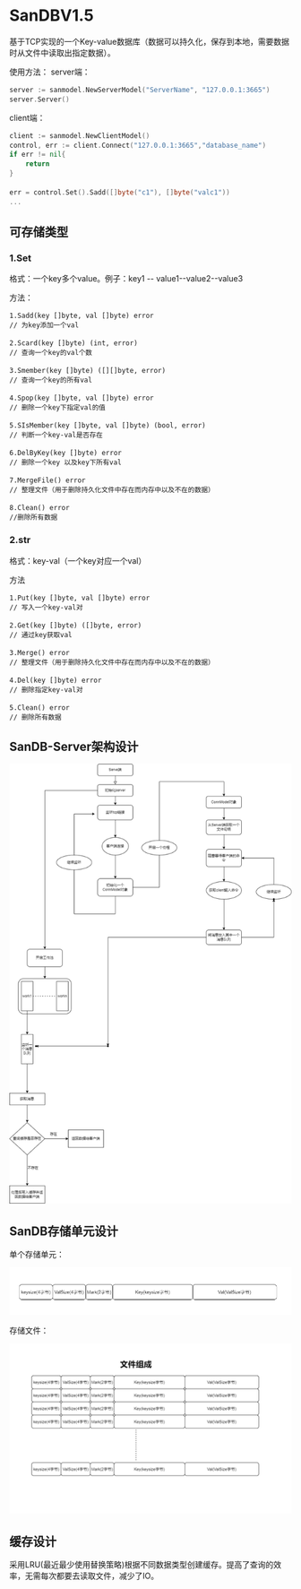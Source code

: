 # SanDBV1.5

基于TCP实现的一个Key-value数据库（数据可以持久化，保存到本地，需要数据时从文件中读取出指定数据）。

使用方法： 
server端：

```go
server := sanmodel.NewServerModel("ServerName", "127.0.0.1:3665")
server.Server()
```

client端：  

```go
client := sanmodel.NewClientModel()
control, err := client.Connect("127.0.0.1:3665","database_name")
if err != nil{
	return
}

err = control.Set().Sadd([]byte("c1"), []byte("valc1"))
...
```

## 可存储类型

### 1.Set

格式：一个key多个value。例子：key1 -- value1--value2--value3

 方法：

```
1.Sadd(key []byte, val []byte) error
// 为key添加一个val

2.Scard(key []byte) (int, error)
// 查询一个key的val个数

3.Smember(key []byte) ([][]byte, error)
// 查询一个key的所有val

4.Spop(key []byte, val []byte) error
// 删除一个key下指定val的值

5.SIsMember(key []byte, val []byte) (bool, error)
// 判断一个key-val是否存在

6.DelByKey(key []byte) error
// 删除一个key 以及key下所有val

7.MergeFile() error
// 整理文件（用于删除持久化文件中存在而内存中以及不在的数据）

8.Clean() error
//删除所有数据
```

### 2.str

格式：key-val（一个key对应一个val）

方法

```
1.Put(key []byte, val []byte) error
// 写入一个key-val对

2.Get(key []byte) ([]byte, error)
// 通过key获取val

3.Merge() error
// 整理文件（用于删除持久化文件中存在而内存中以及不在的数据）

4.Del(key []byte) error
// 删除指定key-val对

5.Clean() error
// 删除所有数据
```

## SanDB-Server架构设计

![](https://github.com/Sanliack/SanDB/blob/master/SanDB_Pic.png)

## SanDB存储单元设计

单个存储单元：

![](https://github.com/Sanliack/SanDB/blob/master/entry.png)

存储文件：

![](https://github.com/Sanliack/SanDB/blob/master/File.png)

## 缓存设计

采用LRU(最近最少使用替换策略)根据不同数据类型创建缓存。提高了查询的效率，无需每次都要去读取文件，减少了IO。